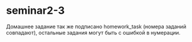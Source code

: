 # seminar2-3
Домашнее задание так же подписано homework_task (номера заданий совпадают), остальные задания могут быть с ошибкой в нумерации.

